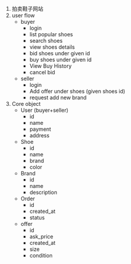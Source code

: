 1. 拍卖鞋子网站
2. user flow
   - buyer
     - login
     - list popular shoes
     - search shoes
     - view shoes details
     - bid shoes under given id
     - buy shoes under given id
     - View Buy History
     - cancel bid
   - seller
     - login
     - Add offer under shoes (given shoes id)
     - request add new brand
3. Core object
   - User (buyer+seller)
     - id
     - name
     - payment
     - address
   - Shoe
     - id
     - name
     - brand
     - color
   - Brand
     - id
     - name
     - description
   - Order
     - id
     - created_at
     - status
   - offer
     - id
     - ask_price
     - created_at
     - size
     - condition